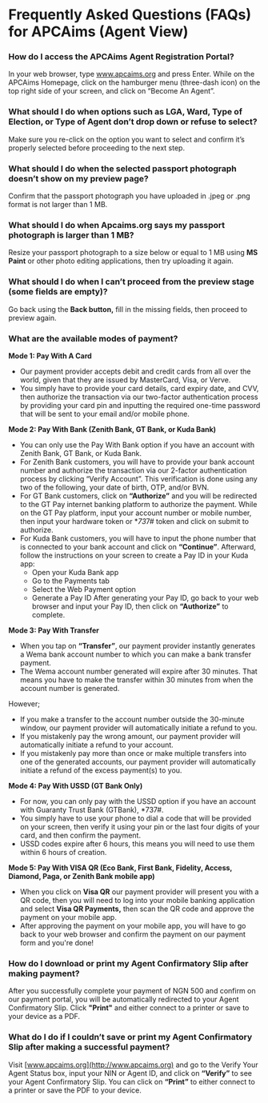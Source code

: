 # Frequently Asked Questions (FAQs) for APCAims (Agent View)

### **How do I access the APCAims Agent Registration Portal?**

In your web browser, type www.apcaims.org and press Enter. While on the APCAims Homepage, click on the hamburger menu (three-dash icon) on the top right side of your screen, and click on “Become An Agent”.

### **What should I do when options such as LGA, Ward, Type of Election, or Type of Agent don’t drop down or refuse to select?**

Make sure you re-click on the option you want to select and confirm it’s properly selected before proceeding to the next step.

### **What should I do when the selected passport photograph doesn’t show on my preview page?**

Confirm that the passport photograph you have uploaded in .jpeg or .png format is not larger than 1 MB.

### **What should I do when Apcaims.org says my passport photograph is larger than 1 MB?**

Resize your passport photograph to a size below or equal to 1 MB using **MS Paint** or other photo editing applications, then try uploading it again.

### **What should I do when I can’t proceed from the preview stage (some fields are empty)?**

Go back using the **Back button,** fill in the missing fields, then proceed to preview again.

### **What are the available modes of payment?**

**Mode 1: Pay With A Card**

- Our payment provider accepts debit and credit cards from all over the world, given that they are issued by MasterCard, Visa, or Verve.
- You simply have to provide your card details, card expiry date, and CVV, then authorize the transaction via our two-factor authentication process by providing your card pin and inputting the required one-time password that will be sent to your email and/or mobile phone.

**Mode 2: Pay With Bank (Zenith Bank, GT Bank, or Kuda Bank)**

- You can only use the Pay With Bank option if you have an account with Zenith Bank, GT Bank, or Kuda Bank.
- For Zenith Bank customers, you will have to provide your bank account number and authorize the transaction via our 2-factor authentication process by clicking “Verify Account”. This verification is done using any two of the following, your date of birth, OTP, and/or BVN.
- For GT Bank customers, click on **“Authorize”** and you will be redirected to the GT Pay internet banking platform to authorize the payment. While on the GT Pay platform, input your account number or mobile number, then input your hardware token or \**73*7# token and click on submit to authorize.
- For Kuda Bank customers, you will have to input the phone number that is connected to your bank account and click on **“Continue”**. Afterward, follow the instructions on your screen to create a Pay ID in your Kuda app:
  - Open your Kuda Bank app
  - Go to the Payments tab
  - Select the Web Payment option
  - Generate a Pay ID
    After generating your Pay ID, go back to your web browser and input your Pay ID, then click on **“Authorize”** to complete.

**Mode 3: Pay With Transfer**

- When you tap on **“Transfer”**, our payment provider instantly generates a Wema bank account number to which you can make a bank transfer payment.
- The Wema account number generated will expire after 30 minutes. That means you have to make the transfer within 30 minutes from when the account number is generated.

However;

- If you make a transfer to the account number outside the 30-minute window, our payment provider will automatically initiate a refund to you.
- If you mistakenly pay the wrong amount, our payment provider will automatically initiate a refund to your account.
- If you mistakenly pay more than once or make multiple transfers into one of the generated accounts, our payment provider will automatically initiate a refund of the excess payment(s) to you.

**Mode 4: Pay With USSD (GT Bank Only)**

- For now, you can only pay with the USSD option if you have an account with Guaranty Trust Bank (GTBank), \*737#.
- You simply have to use your phone to dial a code that will be provided on your screen, then verify it using your pin or the last four digits of your card, and then confirm the payment.
- USSD codes expire after 6 hours, this means you will need to use them within 6 hours of creation.

**Mode 5: Pay With VISA QR (Eco Bank, First Bank, Fidelity, Access, Diamond, Paga, or Zenith Bank mobile app)**

- When you click on **Visa QR** our payment provider will present you with a QR code, then you will need to log into your mobile banking application and select **Visa QR Payments,** then scan the QR code and approve the payment on your mobile app.
- After approving the payment on your mobile app, you will have to go back to your web browser and confirm the payment on our payment form and you're done!

### **How do I download or print my Agent Confirmatory Slip after making payment?**

After you successfully complete your payment of NGN 500 and confirm on our payment portal, you will be automatically redirected to your Agent Confirmatory Slip. Click **"Print"** and either connect to a printer or save to your device as a PDF.

### **What do I do if I couldn’t save or print my Agent Confirmatory Slip after making a successful payment?**

Visit [www.apcaims.org](http://www.apcaims.org) and go to the Verify Your Agent Status box, input your NIN or Agent ID, and click on **“Verify”** to see your Agent Confirmatory Slip. You can click on **“Print”** to either connect to a printer or save the PDF to your device.
